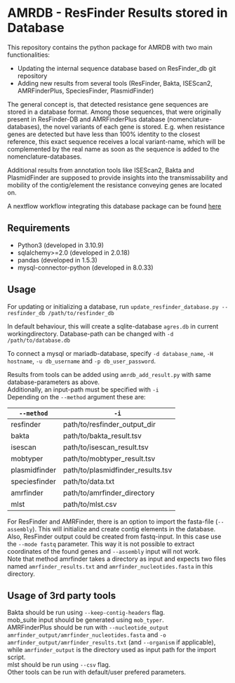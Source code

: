 # AMRDB - ResFinder Results stored in Database

This repository contains the python package for AMRDB with two main functionalities:
- Updating the internal sequence database based on ResFinder_db git repository
- Adding new results from several tools (ResFinder, Bakta, ISEScan2, AMRFinderPlus, SpeciesFinder,
 PlasmidFinder)
  
The general concept is, that detected resistance gene sequences are stored in a database format. Among those
 sequences, that were originally present in ResFinder-DB and AMRFinderPlus database (nomenclature-databases),
 the novel variants of each gene is stored. E.g. when resistance genes are detected but have less than 100%
 identity to the closest reference, this exact sequence receives a local variant-name, which will be
 complemented by the real name as soon as the sequence is added to the nomenclature-databases.  
  
Additional results from annotation tools like ISEScan2, Bakta and PlasmidFinder are supposed to provide
 insights into the transmissability and mobility of the contig/element the resistance conveying genes are
 located on.

A nextflow workflow integrating this database package can be found [here](https://github.com/ages-bioinformatics/wf-antibiotic-resistance)  


## Requirements

- Python3 (developed in 3.10.9)
- sqlalchemy>=2.0 (developed in 2.0.18)
- pandas (developed in 1.5.3)
- mysql-connector-python (developed in 8.0.33)

## Usage

For updating or initializing a database, run
`update_resfinder_database.py --resfinder_db /path/to/resfinder_db`

In default behaviour, this will create a sqlite-database `agres.db` in current workingdirectory. Database-path can be changed with `-d /path/to/database.db`

To connect a mysql or mariadb-database, specify `-d database_name`, `-H hostname`, `-u db_username` and `-p db_user_password`.

Results from tools can be added using `amrdb_add_result.py` with same database-parameters as above.  
Additionally, an input-path must be specified with `-i`  
Depending on the `--method` argument these are:


| `--method` |            `-i`              |
|------------|------------------------------|
| resfinder  | path/to/resfinder_output_dir |
| bakta      | path/to/bakta_result.tsv     |
| isescan    | path/to/isescan_result.tsv   |
| mobtyper   | path/to/mobtyper_result.tsv  |
| plasmidfinder  | path/to/plasmidfinder_results.tsv  |
| speciesfinder | path/to/data.txt          |
| amrfinder  | path/to/amrfinder_directory  |
| mlst       | path/to/mlst.csv             |

For ResFinder and AMRFinder, there is an option to import the fasta-file (`--assembly`). This will initialize and create contig elements in the database.  
Also, ResFinder output could be created from fastq-input. In this case use the `--mode fastq` parameter. This way it is not possible to extract coordinates of the found genes and `--assembly` input will not work.  
Note that method amrfinder takes a directory as input and expects two files named `amrfinder_results.txt`
and `amrfinder_nucleotides.fasta` in this directory.

## Usage of 3rd party tools

Bakta should be run using `--keep-contig-headers` flag.  
mob_suite input should be generated using `mob_typer`.  
AMRFinderPlus should be run with `--nucleotide_output amrfinder_output/amrfinder_nucleotides.fasta` and 
`-o amrfinder_output/amrfinder_results.txt` (and `--organism` if applicable), while `amrfinder_output` is the
directory used as input path for the import script.  
mlst should be run using `--csv` flag.  
Other tools can be run with default/user prefered parameters.  
